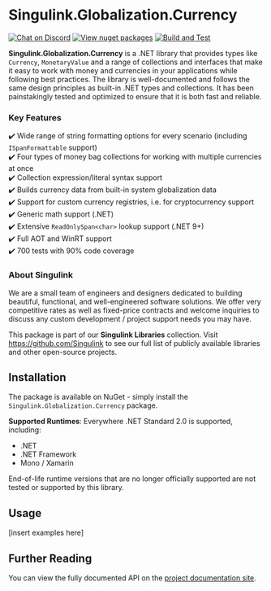 # Singulink.Globalization.Currency

[![Chat on Discord](https://img.shields.io/discord/906246067773923490)](https://discord.gg/EkQhJFsBu6)
[![View nuget packages](https://img.shields.io/nuget/v/Singulink.Globalization.Currency.svg)](https://www.nuget.org/packages/Singulink.Globalization.Currency/)
[![Build and Test](https://github.com/Singulink/Singulink.Globalization.Currency/workflows/build%20and%20test/badge.svg)](https://github.com/Singulink/Singulink.Globalization.Currency/actions?query=workflow%3A%22build+and+test%22)

**Singulink.Globalization.Currency** is a .NET library that provides types like `Currency`, `MonetaryValue` and a range of collections and interfaces that make it easy to work with money and currencies in your applications while following best practices. The library is well-documented and follows the same design principles as built-in .NET types and collections. It has been painstakingly tested and optimized to ensure that it is both fast and reliable.

### Key Features

✔️ Wide range of string formatting options for every scenario (including `ISpanFormattable` support)  
✔️ Four types of money bag collections for working with multiple currencies at once  
✔️ Collection expression/literal syntax support  
✔️ Builds currency data from built-in system globalization data  
✔️ Support for custom currency registries, i.e. for cryptocurrency support  
✔️ Generic math support (.NET)  
✔️ Extensive `ReadOnlySpan<char>` lookup support (.NET 9+)  
✔️ Full AOT and WinRT support  
✔️ 700 tests with 90% code coverage  

### About Singulink

We are a small team of engineers and designers dedicated to building beautiful, functional, and well-engineered software solutions. We offer very competitive rates as well as fixed-price contracts and welcome inquiries to discuss any custom development / project support needs you may have.

This package is part of our **Singulink Libraries** collection. Visit https://github.com/Singulink to see our full list of publicly available libraries and other open-source projects.

## Installation

The package is available on NuGet - simply install the `Singulink.Globalization.Currency` package.

**Supported Runtimes**: Everywhere .NET Standard 2.0 is supported, including:
- .NET
- .NET Framework
- Mono / Xamarin

End-of-life runtime versions that are no longer officially supported are not tested or supported by this library.

## Usage

[insert examples here]

## Further Reading

You can view the fully documented API on the [project documentation site](https://www.singulink.com/Docs/Singulink.Globalization.Currency/api/Singulink.Globalization.Currency.html).

